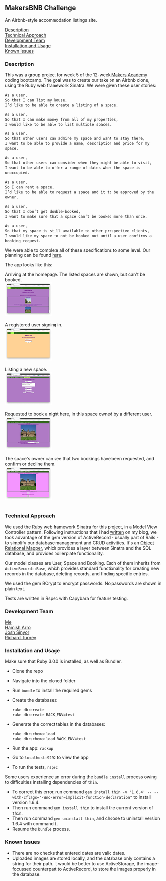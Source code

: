 ## MakersBNB Challenge

An Airbnb-style accommodation listings site.

[Description](#description)  
[Technical Approach](#technical-approach)  
[Development Team](#development-team)  
[Installation and Usage](#installation-and-usage)  
[Known Issues](#known-issues)  


### Description
This was a group project for week 5 of the 12-week [Makers Academy](https://makers.tech) coding bootcamp. The goal was to create our take on an Airbnb clone, using the Ruby web framework Sinatra. We were given these user stories:  

```
As a user,
So that I can list my house,
I’d like to be able to create a listing of a space.
```
```
As a user,
So that I can make money from all of my properties,
I would like to be able to list multiple spaces.
```
```
As a user,
So that other users can admire my space and want to stay there,
I want to be able to provide a name, description and price for my space.
```
```
As a user,
So that other users can consider when they might be able to visit,
I want to be able to offer a range of dates when the space is unoccupied.
```
```
As a user,
So I can rent a space,
I’d like to be able to request a space and it to be approved by the owner.
```
```
As a user,
So that I don’t get double-booked,
I want to make sure that a space can’t be booked more than once.
```
```
As a user,
So that my space is still available to other prospective clients,
I would like my space to not be booked out until a user confirms a booking request.
```
  
We were able to complete all of these specifications to some level. Our planning can be found [here](planning.md).

The app looks like this:  
<figure style="margin: auto">
<figcaption>Arriving at the homepage. The listed spaces are shown, but can't be booked.</figcaption>
<img src="public/homepage_no_session.png" alt="home screen on loading" width="150">
</figure><br>

<figure style="margin: auto">
<figcaption>A registered user signing in.</figcaption>
<img src="public/sign-in.png" alt="signing in" width="150">
</figure><br>

<figure style="margin: auto">
<figcaption>Listing a new space.</figcaption>
<img src="public/add_space.png" alt="creating a new space listing" width="150">
</figure><br>

<figure style="margin: auto">
<figcaption>Requested to book a night here, in this space owned by a different user.</figcaption>
<img src="public/make_booking.png" alt="requested a booking" width="150">
</figure><br>

<figure style="margin: auto">
<figcaption>The space's owner can see that two bookings have been requested, and confirm or decline them.</figcaption>
<img src="public/accept_decline_bookings.png" alt="managing requested bookings" width="150">
</figure><br>


### Technical Approach
We used the Ruby web framework Sinatra for this project, in a Model View Controller pattern. Following instructions that I had [written](http://www.mirandawilson.tech/blog/2021/02/01/walkthrough-chitter-orm/) on my blog, we took advantage of the gem version of ActiveRecord - usually part of Rails - to simplify our database management and CRUD activities. It's an [Object Relational Mapper](https://blog.bitsrc.io/what-is-an-orm-and-why-you-should-use-it-b2b6f75f5e2a), which provides a layer between Sinatra and the SQL database, and provides boilerplate functionality.  

Our model classes are User, Space and Booking. Each of them inherits from `ActiveRecord::Base`, which provides standard functionality for creating new records in the database, deleting records, and finding specific entries.  

We used the gem BCrypt to encrypt passwords. No passwords are shown in plain text.  

Tests are written in Rspec with Capybara for feature testing.  

### Development Team
[Me](https://github.com/mscwilson)  
[Hamish Arro](https://github.com/HamishArro/)  
[Josh Sinyor](https://github.com/JoshSinyor/)  
[Richard Turney](https://github.com/RTurney/)  

### Installation and Usage  
Make sure that Ruby 3.0.0 is installed, as well as Bundler.
* Clone the repo
* Navigate into the cloned folder
* Run `bundle` to install the required gems
* Create the databases: 
    ```
    rake db:create
    rake db:create RACK_ENV=test
    ```
* Generate the correct tables in the databases:
    ```
    rake db:schema:load
    rake db:schema:load RACK_ENV=test
    ```
* Run the app: `rackup`
* Go to `localhost:9292` to view the app

* To run the tests, `rspec`


Some users experience an error during the `bundle install` process owing to difficulties installing dependencies of `thin`.
  - To correct this error, run command `gem install thin -v '1.6.4' -- --with-cflags="-Wno-error=implicit-function-declaration"` to install version 1.6.4.  
  - Then run command `gem install thin` to install the current version of `thin`.
  - Then run command `gem uninstall thin`, and choose to uninstall version 1.6.4 with command `1`.
  - Resume the `bundle` process.

### Known Issues
* There are no checks that entered dates are valid dates.
* Uploaded images are stored locally, and the database only contains a string for their path. It would be better to use ActiveStorage, the image-focussed counterpart to ActiveRecord, to store the images properly in the database.

